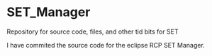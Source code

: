 SET_Manager
===========

Repository for source code, files, and other tid bits for SET

I have commited the source code for the eclipse RCP SET Manager.
